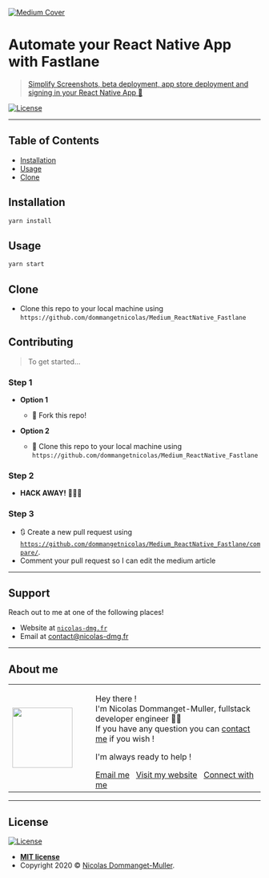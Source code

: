 <a href="https://medium.com/@nicolas_dmg" rel="noopener noreferrer" target="_blank"><img src="https://cdn-images-1.medium.com/max/800/1*KdizDiR7kJ1vkhzwkfTjZg.jpeg" title="Medium Cover" alt="Medium Cover"></a>

# Automate your React Native App with Fastlane

> <a href="https://medium.com/@nicolas_dmg" rel="noopener noreferrer" target="_blank">Simplify Screenshots, beta deployment, app store deployment and signing in your React Native App 🚀</a>

[![License](http://img.shields.io/:license-mit-blue.svg?style=flat-square)](http://badges.mit-license.org) 

---

## Table of Contents

- [Installation](#installation)
- [Usage](#usage)
- [Clone](#clone)

## Installation

```sh
yarn install
```

## Usage

```sh
yarn start
```

## Clone

- Clone this repo to your local machine using `https://github.com/dommangetnicolas/Medium_ReactNative_Fastlane`

## Contributing

> To get started...

### Step 1

- **Option 1**

  - 🍴 Fork this repo!

- **Option 2**
  - 👯 Clone this repo to your local machine using `https://github.com/dommangetnicolas/Medium_ReactNative_Fastlane`

### Step 2

- **HACK AWAY!** 🔨🔨🔨

### Step 3

- 🔃 Create a new pull request using <a href="https://github.com/dommangetnicolas/Medium_ReactNative_Fastlane/compare/" rel="noopener noreferrer" target="_blank">`https://github.com/dommangetnicolas/Medium_ReactNative_Fastlane/compare/`</a>.
- Comment your pull request so I can edit the medium article

---

## Support

Reach out to me at one of the following places!

- Website at <a href="https://nicolas-dmg.fr/" rel="noopener noreferrer" target="_blank">`nicolas-dmg.fr`</a>
- Email at <a href="mailto:contact@nicolas-dmg.fr?subject=Hey! Are you available?">contact@nicolas-dmg.fr</a>

---

## About me

<table style="border: none;">
  <tr>
    <td>
      <div style="width: 120px;">
        <img width="120" src="https://avatars1.githubusercontent.com/u/46563166?s=460&u=8d851cf38c28b0f78cbacdccaa9f332e73687f52&v=4"/>
    </div>
    </td>
    <td>
      <div style="margin-left: 30px;">
        <p>Hey there !</br>
        I'm Nicolas Dommanget-Muller, fullstack developer engineer 👨‍💻</br>
        If you have any question you can <a href="https://www.linkedin.com/in/nicolas-dommanget-muller/">contact me</a> if you wish !</p>
        <p>I'm always ready to help !</p>
        <a href="mailto:contact@nicolas-dmg.fr?subject=Hey! Are you available?">Email me</a>
        &nbsp;
        <a href="https://nicolas-dmg.fr/" rel="noopener noreferrer" target="_blank">Visit my website</a>
        &nbsp;
        <a href="https://www.linkedin.com/in/nicolas-dommanget-muller/" rel="noopener noreferrer" target="_blank">Connect with me</a>
    </div>
    </td>
  </tr>
</table>

---

## License

[![License](http://img.shields.io/:license-mit-blue.svg?style=flat-square)](http://badges.mit-license.org)

- **[MIT license](http://opensource.org/licenses/mit-license.php)**
- Copyright 2020 © <a href="https://nicolas-dmg.fr/" target="_blank">Nicolas Dommanget-Muller</a>.
